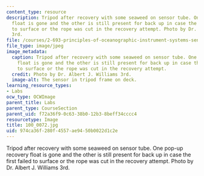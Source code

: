 ```yaml
---
content_type: resource
description: Tripod after recovery with some seaweed on sensor tube. One pop-up recovery
  float is gone and the other is still present for back up in case the first failed
  to surface or the rope was cut in the recovery attempt. Photo by Dr. Albert J. Williams
  3rd.
file: /courses/2-693-principles-of-oceanographic-instrument-systems-sensors-and-measurements-13-998-spring-2004/974ca36f280f4557ae9450b0022d1c2e_100_0072.jpg
file_type: image/jpeg
image_metadata:
  caption: Tripod after recovery with some seaweed on sensor tube. One pop-up recovery
    float is gone and the other is still present for back up in case the first failed
    to surface or the rope was cut in the recovery attempt.
  credit: Photo by Dr. Albert J. Williams 3rd.
  image-alt: The sensor in tripod frame on deck.
learning_resource_types:
- Labs
ocw_type: OCWImage
parent_title: Labs
parent_type: CourseSection
parent_uid: f72a36f9-0c63-38b0-12b3-8beff34cccc4
resourcetype: Image
title: 100_0072.jpg
uid: 974ca36f-280f-4557-ae94-50b0022d1c2e
---
```

Tripod after recovery with some seaweed on sensor tube. One pop-up recovery float is gone and the other is still present for back up in case the first failed to surface or the rope was cut in the recovery attempt. Photo by Dr. Albert J. Williams 3rd.

